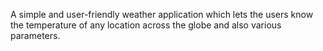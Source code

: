 A simple and user-friendly weather application which lets the users know the temperature of any location across the globe and also various parameters.
